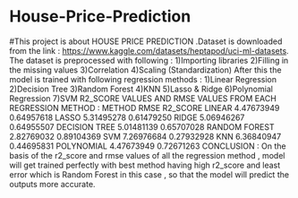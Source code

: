 # House-Price-Prediction
#This project is about HOUSE PRICE PREDICTION .Dataset is downloaded from the link :
https://www.kaggle.com/datasets/heptapod/uci-ml-datasets.
The dataset is preprocessed with following :
1)Importing libraries
2)Filling in the missing values
3)Correlation
4)Scaling (Standardization)
After this the model is trained with following regression methods :
1)Linear Regression
2)Decision Tree
3)Random Forest
4)KNN
5)Lasso & Ridge
6)Polynomial Regression
7)SVM
R2_SCORE VALUES AND RMSE VALUES FROM EACH REGRESSION METHOD :
METHOD                                        RMSE                                         R2_SCORE
LINEAR                                        4.47673949                                 0.64957618
LASSO                                          5.31495278                                 0.61479250
RIDGE                                          5.06946267                                 0.64955507
DECISION TREE                          5.01481139                                 0.65707028
RANDOM FOREST                     2.82769032                                  0.89104369
SVM                                            7.26976684                                  0.27932928
KNN                                             6.36840947                                 0.44695831
POLYNOMIAL                             4.47673949                                 0.72671263
CONCLUSION :
On the basis of the r2_score and rmse values of all the regression method , model will get trained perfectly with best method having high r2_score and least error which is Random Forest in this case , so that the model will predict the outputs more accurate.
